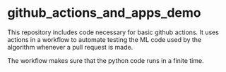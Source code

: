 # github_actions_and_apps_demo
This repository includes code necessary for basic github actions. 
It uses actions in a workflow to automate testing the ML code used by the algorithm whenever a pull request is made. 

The workflow makes sure that the python code runs in a finite time. 
